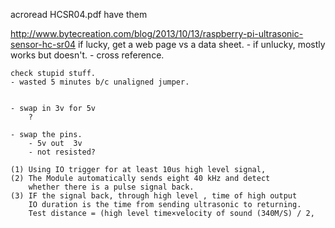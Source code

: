 acroread HCSR04.pdf
	have them 

http://www.bytecreation.com/blog/2013/10/13/raspberry-pi-ultrasonic-sensor-hc-sr04
    if lucky, get a web page vs a data sheet.
	- if unlucky, mostly works but doesn't.
	- cross reference.

    check stupid stuff.
	- wasted 5 minutes b/c unaligned jumper.


	- swap in 3v for 5v
		?

	- swap the pins.
 		- 5v out  3v
		- not resisted?

	(1) Using IO trigger for at least 10us high level signal,
	(2) The Module automatically sends eight 40 kHz and detect
	    whether there is a pulse signal back.  
	(3) IF the signal back, through high level , time of high output 
	    IO duration is the time from sending ultrasonic to returning.
	    Test distance = (high level time×velocity of sound (340M/S) / 2,
